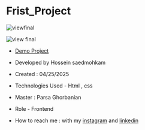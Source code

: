 # Frist_Project
![viewfinal](https://github.com/hosseinsaedmohkam/Frist_Project/issues/1#issue-3020836315)

![view final](![Image](https://github.com/user-attachments/assets/2767dd23-c109-4828-8ead-6429643ba18a))

- [Demo Project]( https://hosseinsaedmohkam.github.io/Frist_Project/)

- Developed by Hossein saedmohkam

- Created : 04/25/2025

- Technologies Used - Html , css  

- Master : Parsa Ghorbanian

- Role - Frontend

- How to reach me : with my [instagram](https://www.instagram.com/Hossein_saedmohkam.dev) and [linkedin](https://www.linkedin.com/in/Hossein-saedmohkam)
